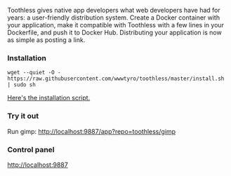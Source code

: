 Toothless gives native app developers what web developers have had for years: a user-friendly distribution system. Create a Docker container with your application, make it compatible with Toothless with a few lines in your Dockerfile, and push it to Docker Hub. Distributing your application is now as simple as posting a link.

### Installation
```
wget --quiet -O - https://raw.githubusercontent.com/wwwtyro/toothless/master/install.sh | sudo sh
```

[Here's the installation script.](https://raw.githubusercontent.com/wwwtyro/toothless/master/install.sh)

### Try it out

Run gimp: [http://localhost:9887/app?repo=toothless/gimp](http://localhost:9887/app?repo=toothless/gimp)

### Control panel

[http://localhost:9887](http://localhost:9887)

